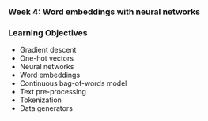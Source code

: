 ### Week 4: Word embeddings with neural networks
### Learning Objectives
* Gradient descent
* One-hot vectors
* Neural networks
* Word embeddings
* Continuous bag-of-words model
* Text pre-processing
* Tokenization
* Data generators
